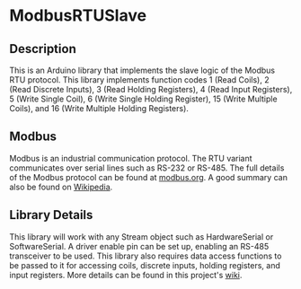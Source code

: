 # ModbusRTUSlave
## Description  
This is an Arduino library that implements the slave logic of the Modbus RTU protocol. This library implements function codes 1 (Read Coils), 2 (Read Discrete Inputs), 3 (Read Holding Registers), 4 (Read Input Registers), 5 (Write Single Coil), 6 (Write Single Holding Register), 15 (Write Multiple Coils), and 16 (Write Multiple Holding Registers).  
## Modbus  
Modbus is an industrial communication protocol. The RTU variant communicates over serial lines such as RS-232 or RS-485. The full details of the Modbus protocol can be found at [modbus.org](https://modbus.org). A good summary can also be found on [Wikipedia](https://en.wikipedia.org/wiki/Modbus).  
## Library Details  
This library will work with any Stream object such as HardwareSerial or SoftwareSerial. A driver enable pin can be set up, enabling an RS-485 transceiver to be used. This library also requires data access functions to be passed to it for accessing coils, discrete inputs, holding registers, and input registers. More details can be found in this project's [wiki](https://github.com/CMB27/ModbusRTUSlave/wiki).  
